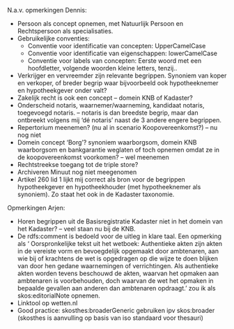 N.a.v. opmerkingen Dennis:
* Persoon als concept opnemen, met Natuurlijk Persoon en Rechtspersoon als specialisaties.
* Gebruikelijke conventies:
  * Conventie voor identificatie van concepten: UpperCamelCase
  * Conventie voor identificatie van eigenschappen: lowerCamelCase
  * Conventie voor labels van concepten: Eerste woord met een hoofdletter, volgende woorden kleine letters, tenzij..
* Verkrijger en vervreemder zijn relevante begrippen. Synoniem van koper en verkoper, of breder begrip waar bijvoorbeeld ook hypotheeknemer en hypotheekgever onder valt?
* Zakelijk recht is ook een concept – domein KNB of Kadaster?
* Onderscheid notaris, waarnemer/waarneming, kandidaat notaris, toegevoegd notaris. – notaris is dan breedste begrip, maar dan ontbreekt volgens mij ‘dé notaris’ naast de 3 andere engere begrippen.
* Repertorium meenemen? (nu al in scenario Koopovereenkomst?) – nu nog niet
* Domein concept ‘Borg’? synoniem waarborgsom, domein KNB
waarborgsom en bankgarantie weglaten of toch opnemen omdat ze in de koopovereenkomst voorkomen? – wel meenemen
* Rechtstreekse toegang tot de triple store?
* Archiveren Minuut nog niet meegenomen
* Artikel 260 lid 1 lijkt mij correct als bron voor de begrippen hypotheekgever en hypotheekhouder (met hypotheeknemer als synoniem). Zo staat het ook in de Kadaster taxonomie.

Opmerkingen Arjen:
* Horen begrippen uit de Basisregistratie Kadaster niet in het domein van het Kadaster? – veel staan nu bij de KNB.
* De rdfs:comment is bedoeld voor de uitleg in klare taal. Een opmerking als ‘ Oorspronkelijke tekst uit het wetboek: Authentieke akten zijn akten in de vereiste vorm en bevoegdelijk opgemaakt door ambtenaren, aan wie bij of krachtens de wet is opgedragen op die wijze te doen blijken van door hen gedane waarnemingen of verrichtingen. Als authentieke akten worden tevens beschouwd de akten, waarvan het opmaken aan ambtenaren is voorbehouden, doch waarvan de wet het opmaken in bepaalde gevallen aan anderen dan ambtenaren opdraagt.’  zou ik als skos:editorialNote opnemen. 
* Linktool op wetten.nl
* Good practice: skosthes:broaderGeneric gebruiken ipv skos:broader (skosthes is aanvulling op basis van iso standaard voor thesauri)
